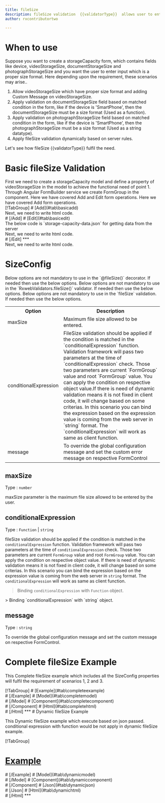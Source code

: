 ```yaml
---
title: fileSize
description: fileSize validation  {{validatorType}}  allows user to enter the input which is in the proper file size format.
author: rxcontributortwo

---
```

# When to use
Suppose you want to create a storageCapacity form, which contains fields like device, videoStorageSize, documentStorageSize and photographStorageSize and you want the user to enter input which is a proper size format. Here depending upon the requirement, these scenarios may arise..
<ol class='showHideElement'>
   <li>Allow videoStorageSize which have proper size format and adding Custom Message on videoStorageSize.</li>
   <li>Apply validation on documentStorageSize field based on matched condition in the form, like if the device is 'SmartPhone', then the documentStorageSize must be a size format (Used as a function).</li>
   <li>Apply validation on photographStorageSize field based on matched condition in the form, like if the device is 'SmartPhone', then the photographStorageSize must be a size format (Used as a string datatype).</li>
   <data-scope scope="['decorator','validator']">
   <li>Apply fileSize validation dynamically based on server rules.</li>
   </data-scope>
</ol>
Let's see how fileSize  {{validatorType}}  fulfil the need.
 
# Basic fileSize Validation
<data-scope scope="['decorator','template-driven']">
First we need to create a storageCapacity model and define a property of videoStorageSize in the model to achieve the functional need of point 1.
<div component="app-code" class='showHideElement' key="fileSize-add-model"></div> 
</data-scope>
Through Angular FormBuilder service we create FormGroup in the component.
<data-scope scope="['decorator']">
Here we have covered Add and Edit form operations. 
</data-scope>

<data-scope scope="['validator','template-driven']">
Here we have covered Add form operations. 
</data-scope>

<data-scope scope="['decorator']">
<div component="app-tabs" key="basic-operations"></div>
[!TabGroup]
# [Add](#tab\basicadd)
<div component="app-code" class='showHideElement' key="fileSize-add-component"></div> 
Next, we need to write html code.
<div component="app-code" class='showHideElement' key="fileSize-add-html"></div> 
<div component="app-example-runner" ref-component="app-fileSize-add"></div>
# [/Add]
# [Edit](#tab\basicedit)
<div component="app-code" class='showHideElement' key="fileSize-edit-component"></div>
The below code is `storage-capacity-data.json` for getting data from the server 
<div component="app-code" class='showHideElement' key="fileSize-edit-json"></div> 
Next, we need to write html code.
<div component="app-code" class='showHideElement' key="fileSize-edit-html"></div> 
<div component="app-example-runner" ref-component="app-fileSize-edit"></div>
# [/Edit]
***
</data-scope>

<data-scope scope="['validator','template-driven']">
<div component="app-code" class='showHideElement' key="fileSize-add-component"></div> 
Next, we need to write html code.
<div component="app-code" class='showHideElement' key="fileSize-add-html"></div> 
<div component="app-example-runner" ref-component="app-fileSize-add"></div>
</data-scope>

# SizeConfig
<data-scope scope="['decorator']">
Below options are not mandatory to use in the `@fileSize()` decorator. If needed then use the below options.
</data-scope>
<data-scope scope="['validator']">
Below options are not mandatory to use in the `RxwebValidators.fileSize()` validator. If needed then use the below options.
</data-scope>
<data-scope scope="['template-driven']">
Below options are not mandatory to use in the `fileSize` validation. If needed then use the below options.
</data-scope>

<table class="table table-bordered table-striped showHideElement">
<tr><th>Option</th><th>Description</th></tr>
<tr><td><a (click)='scrollTo("#maxSize")' title="maxSize">maxSize</a></td><td> Maximum file size allowed to be entered.</td></tr>
<tr><td><a (click)='scrollTo("#conditionalExpression")' title="conditionalExpression">conditionalExpression</a></td><td>FileSize validation should be applied if the condition is matched in the `conditionalExpression` function. Validation framework will pass two parameters at the time of `conditionalExpression` check. Those two parameters are current `FormGroup` value and root `FormGroup` value. You can apply the condition on respective object value.If there is need of dynamic validation means it is not fixed in client code, it will change based on some criterias. In this scenario you can bind the expression based on the expression value is coming from the web server in `string` format. The `conditionalExpression` will work as same as client function.</td></tr>
<tr><td><a (click)='scrollTo("#message")' title="message">message</a></td><td>To override the global configuration message and set the custom error message on respective FormControl</td></tr>
</table>

## maxSize
Type :  `number` 

maxSize parameter is the maximum file size allowed to be entered by the user.

<div component="app-code" class='showHideElement' key="fileSize-maxSizeExample-model"></div> 
<div component="app-example-runner" ref-component="app-fileSize-maxSize" title="fileSize {{validatorType}} with maxSize" key="maxSize"></div>

## conditionalExpression 
Type :  `Function`  |  `string` 

fileSize validation should be applied if the condition is matched in the `conditionalExpression` function. Validation framework will pass two parameters at the time of `conditionalExpression` check. Those two parameters are current `FormGroup` value and root `FormGroup` value. You can apply the condition on respective object value.
If there is need of dynamic validation means it is not fixed in client code, it will change based on some criterias. In this scenario you can bind the expression based on the expression value is coming from the web server in `string` format. The `conditionalExpression` will work as same as client function.

> Binding `conditionalExpression` with `Function` object.
<div component="app-code" class='showHideElement' key="fileSize-conditionalExpressionExampleFunction-model"></div> 
> Binding `conditionalExpression` with `string` object.
<div component="app-code" class='showHideElement' key="fileSize-conditionalExpressionExampleString-model"></div> 

<div component="app-example-runner" ref-component="app-fileSize-conditionalExpression" title="fileSize {{validatorType}} with conditionalExpression" key="conditionalExpression"></div>

## message 
Type :  `string` 

To override the global configuration message and set the custom message on respective FormControl.

<div component="app-code" class='showHideElement' key="fileSize-messageExample-model"></div> 
<div component="app-example-runner" ref-component="app-fileSize-message" title="fileSize {{validatorType}} with message" key="message"></div>

# Complete fileSize Example

This Complete fileSize example which includes all the SizeConfig properties will fulfil the requirement of scenarios 1, 2 and 3.

<div component="app-tabs" key="complete"></div>
[!TabGroup]
# [Example](#tab\completeexample)
<div component="app-example-runner" ref-component="app-fileSize-complete"></div>
# [/Example]
<data-scope scope="['decorator','template-driven']">
# [Model](#tab\completemodel)
<div component="app-code" class='showHideElement' key="fileSize-complete-model"></div>
# [/Model]
</data-scope>
# [Component](#tab\completecomponent)
<div component="app-code" class='showHideElement' key="fileSize-complete-component"></div>
# [/Component]
# [Html](#tab\completehtml)
<div component="app-code" class='showHideElement' key="fileSize-complete-html"></div> 
# [/Html]
***

<data-scope scope="['decorator','validator']">
# Dynamic fileSize Example

This Dynamic fileSize example which execute based on json passed. conditional expression with function would be not apply in dynamic fileSize example. 

<div component="app-tabs" key="dynamic"></div>

[!TabGroup]
# [Example](#tab\dynamicexample)
<div component="app-example-runner" ref-component="app-fileSize-dynamic"></div>
# [/Example]
<data-scope scope="['decorator']">
# [Model](#tab\dynamicmodel)
<div component="app-code" class='showHideElement' key="fileSize-dynamic-model"></div>
# [/Model]
</data-scope>
# [Component](#tab\dynamiccomponent)
<div component="app-code" class='showHideElement' key="fileSize-dynamic-component"></div>
# [/Component]
# [Json](#tab\dynamicjson)
<div component="app-code" class='showHideElement' key="fileSize-dynamic-json"></div>
# [/Json]
# [Html](#tab\dynamichtml)
<div component="app-code" class='showHideElement' key="fileSize-dynamic-html"></div> 
# [/Html]
***
</data-scope>
